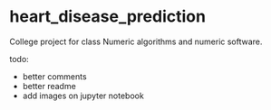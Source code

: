 # heart_disease_prediction

College project for class Numeric algorithms and numeric software.

todo:
  - better comments
  - better readme
  - add images on jupyter notebook

